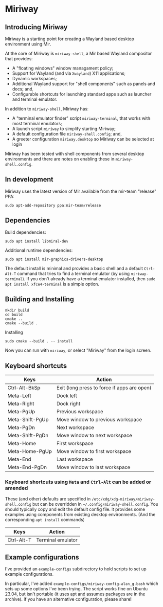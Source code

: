 # Miriway

## Introducing Miriway
Miriway is a starting point for creating a Wayland based desktop environment using Mir.

At the core of Miriway is `miriway-shell`, a Mir based Wayland compositor that provides:
* A "floating windows" window managament policy;
* Support for Wayland (and via `Xwayland`) X11 applications; 
* Dynamic workspaces;
* Additional Wayland support for "shell components" such as panels and docs; and,
* Configurable shortcuts for launching standard apps such as launcher and terminal emulator.

In addition to `miriway-shell`, Miriway has:

* A "terminal emulator finder" script `miriway-terminal`, that works with most terminal emulators;
* A launch script `miriway` to simplify starting Miriway;
* A default configuration file `miriway-shell.config`; and,
* A greeter configuration `miriway.desktop` so Miriway can be selected at login

Miriway has been tested with shell components from several desktop environments 
and there are notes on enabling these in `miriway-shell.config`.

## In development

Miriway uses the latest version of Mir available from the mir-team "release" PPA:

```plain
sudo apt-add-repository ppa:mir-team/release
```

## Dependencies

Build dependencies:
```plain
sudo apt install libmiral-dev
```

Additional runtime dependencies:
```plain
sudo apt install mir-graphics-drivers-desktop
```

The default install is minimal and provides a basic shell and a default 
`Ctrl-Alt-T` command that tries to find a terminal emulator (by using 
`miriway-terminal`). If you don't already have a terminal emulator 
installed, then `sudo apt install xfce4-terminal` is a simple option.

## Building and Installing

```plain
mkdir build
cd build
cmake ..
cmake --build .
```

Installing

```plain
sudo cmake --build . -- install
```

Now you can run with `miriway`, or select "Miriway" from the login screen.

## Keyboard shortcuts

Keys|Action
--|--
Ctrl-Alt-BkSp|Exit (long press to force if apps are open)
Meta-Left|Dock left
Meta-Right|Dock right
Meta-PgUp|Previous workspace
Meta-Shift-PgUp|Move window to previous workspace
Meta-PgDn|Next workspace
Meta-Shift-PgDn|Move window to next workspace
Meta-Home|First workspace
Meta-Home-PgUp|Move window to first workspace
Meta-End|Last workspace
Meta-End-PgDn|Move window to last workspace

### Keyboard shortcuts using `Meta` and `Ctrl-Alt` can be added or amended

These (and other) defaults are specified in `/etc/xdg/xdg-miriway/miriway-shell.config` but can be overridden 
in `~/.config/miriway-shell.config`. You should typically copy and edit the default config file. It provides
some examples using components from existing desktop environments. (And the corresponding `apt install` commands)

Keys|Action
--|--
Ctrl-Alt-T|Terminal emulator

## Example configurations

I've provided an `example-configs` subdirectory to hold scripts to set up example configurations.

In particular, I've added `example-configs/miriway-config-alan_g.bash` which sets up some options I've been trying.
The script works fine on Ubuntu 23.04, but isn't portable (it uses apt and assumes packages are in the archive).
If you have an alternative configuration, please share!